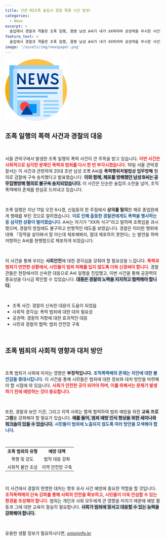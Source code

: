 ```yaml
---
title: 간큰 MZ조폭 술집서 경찰 폭행 사건 발생!
categories:
  - News
excerpt: >
  술집에서 경찰과 격돌한 조폭 일행, 몸짱 남성 A씨가 내가 XX파라며 공권력을 무시한 사건! 파장이 커진 이번 사태의 전말은? 클릭 후 확인해보세요!
feature_text: >
  술집에서 경찰과 격돌한 조폭 일행, 몸짱 남성 A씨가 내가 XX파라며 공권력을 무시한 사건! 파장이 커진 이번 사태의 전말은? 클릭 후 확인해보세요!
image: '/assets/img/newspaper.png'
---
```


<p><img src="/assets/img/newspaper.png" alt="kimp 속보" /></p>

<h2 data-ke-size="size26">조폭 일행의 폭력 사건과 경찰의 대응</h2>

<p data-ke-size="size16">&nbsp;</p>

<p>서울 관악구에서 발생한 조폭 일행의 폭력 사건이 큰 주목을 받고 있습니다. <b><span style="color: #ee2323;">이번 사건은 사회적으로 심각한 문제인 폭력과 범죄를 다시 한 번 부각시켰습니다.</span></b> 19일 서울 관악경찰서는 이 사건과 관련하여 20대 초반 남성 조폭 A씨를 <strong>폭력행위처벌법상 업무방해</strong> 혐의로 검찰에 구속 송치했다고 발표했습니다. <b><span style="background-color: #21538527;">이와 함께, 체포를 방해했던 남성 B씨는 공무집행방해 혐의로 불구속 송치되었습니다.</span></b> 이 사건은 단순한 술집의 소란을 넘어, 조직폭력배의 존재를 현실로 드러내고 있습니다.</p>

<p data-ke-size="size16">&nbsp;</p>

<p>조폭 일행은 지난 11일 오전 6시경, 신림동의 한 주점에서 <strong>상의를 탈의</strong>한 채로 종업원에게 행패를 부린 것으로 알려졌습니다. <b><span style="color: #1a5490;">이로 인해 출동한 경찰관에게도 폭력을 행사하는 등 심각한 상황이 벌어졌습니다.</span></b> A씨는 자기가 "XX파 식구"라고 말하며 조폭임을 과시했으며, 경찰의 방침에도 불구하고 반항적인 태도를 보였습니다. 경찰은 이러한 행위에 대해 『징역을 살아봐서 잘 아는데 체포해봐라, 절대 체포하지 못한다』는 발언을 하며 저항하는 A씨를 현행범으로 체포하게 되었습니다.</p>

<p data-ke-size="size16">&nbsp;</p>

<p>이 사건을 통해 우리는 <strong>사회안전</strong>에 대한 경각심을 갖춰야 할 필요성을 느낍니다. <b><span style="color: #ee2323;">폭력과 범죄가 만연한 상황에서, 시민들이 범죄 피해를 입지 않도록 더욱 신경써야 합니다.</span></b> 경찰관들은 현장에서의 신속한 대응으로 A씨 일행을 진압했고, 이번 사건을 통해 공권력의 중요성을 다시금 확인할 수 있었습니다. <b><span style="background-color: #21538527;">대중은 경찰의 노력을 지지하고 협력해야 합니다.</span></b> </p>

<p data-ke-size="size16">&nbsp;</p>

<ul>
<li>조폭 사건: 경찰의 신속한 대응이 도움이 되었음</li>
<li>사회적 경각심: 폭력 범죄에 대한 대처 필요성</li>
<li>공권력: 경찰의 저항에 대한 효과적인 대응</li>
<li>시민과 경찰의 협력: 범죄 안전망 구축</li>
</ul>

<p data-ke-size="size16">&nbsp;</p>

<h2 data-ke-size="size26">조폭 범죄의 사회적 영향과 대처 방안</h2>

<p data-ke-size="size16">&nbsp;</p>

<p>조폭 범죄가 사회에 미치는 영향은 <strong>부정적입니다.</strong> <b><span style="color: #1a5490;">조직폭력배의 존재는 치안에 대한 불안감을 증대시킵니다.</span></b> 이 사건을 통해 시민들은 범죄에 대한 정보와 대처 방안을 마련해야 할 시점에 와 있습니다. <b><span style="color: #ee2323;">사회가 안전한 곳이 되어야 하며, 이를 위해서는 문제가 발생하기 전에 예방하는 것이 중요합니다.</span></b></p>

<p data-ke-size="size16">&nbsp;</p>

<p>또한, 경찰과 보안 기관, 그리고 지역 사회는 함께 협력하여 범죄 예방을 위한 <b>교육 프로그램</b>을 강화해야 할 필요가 있습니다. <b><span style="background-color: #21538527;">예를 들어, 범죄 예방 인식 향상을 위한 세미나와 워크숍이 있을 수 있습니다.</span></b> <b><span style="color: #1a5490;">시민들이 범죄에 노출되지 않도록 여러 방안을 모색해야 합니다.</span></b></p>

<p data-ke-size="size16">&nbsp;</p>

<table>
<tr>
<td style="text-align: center; height: 17px;"><b>조폭 범죄의 유형</b></td>
<td style="text-align: center; height: 17px;"><b>예방 대책</b></td>
</tr>
<tr>
<td style="text-align: center; height: 17px;">폭행 및 강도</td>
<td style="text-align: center; height: 17px;">법적 대응 강화</td>
</tr>
<tr>
<td style="text-align: center; height: 17px;">사회적 불안 조성</td>
<td style="text-align: center; height: 17px;">지역 안전망 구축</td>
</tr>
</table>

<p data-ke-size="size16">&nbsp;</p>

<p>이 사건에서 경찰의 현명한 대처는 향후 유사 사건 예방에 중요한 역할을 할 것입니다. <b><span style="color: #ee2323;">조직폭력배의 단속 강화를 통해 사회의 안전을 확보하고, 시민들이 더욱 안심할 수 있는 환경을 조성해야 합니다.</span></b> 범죄는 개인과 사회 모두에게 큰 영향을 미치기 때문에 예방 활동과 그에 대한 교육이 절실히 필요합니다. <b><span style="background-color: #21538527;">사회가 범죄에 맞서고 대응할 수 있는 능력을 강화해야 합니다.</span></b></p>

<p data-ke-size="size16">&nbsp;</p>
유용한 생활 정보가 필요하시다면, <a href="https://onioninfo.kr" rel="dofollow">onioninfo.kr</a>


